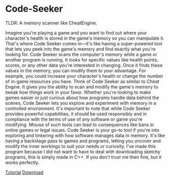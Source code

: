 # Code-Seeker

TLDR: A memory scanner like CheatEngine.

Imagine you're playing a game and you want to find out where your character's health is stored in the game's memory so you can manipulate it. That's where Code Seeker comes in—it's like having a super-powered tool that lets you peek into the game's memory and find exactly what you're looking for. Code Seeker scans the computer's memory while a game or another program is running. It looks for specific values like health points, scores, or any other data you're interested in changing. Once it finds these values in the memory, you can modify them to your advantage. For example, you could increase your character's health or change the number of in-game resources you have. Think of Code Seeker as similar to Cheat Engine. It gives you the ability to scan and modify the game's memory to tweak how things work in your favor. Whether you're looking to make games easier or just curious about how programs handle data behind the scenes, Code Seeker lets you explore and experiment with memory in a controlled environment. It's important to note that while Code Seeker provides powerful capabilities, it should be used responsibly and in compliance with the terms of use of any software or game you're modifying. Misuse of such tools can lead to consequences like bans in online games or legal issues. Code Seeker is your go-to tool if you're into exploring and tinkering with how software manages data in memory. It's like having a backstage pass to games and programs, letting you uncover and modify the inner workings to suit your needs or curiosity. I've made this program because I did not want to have to deal with downloading sketchy programs, this is simply made in C++. If you don't trust me then fine, but it works perfectly.

[Tutorial](https://www.youtube.com/watch?v=BzPz6a2VbH8&ab_channel=LuckyDev)
<a style="background: none;" href="Files/Code Seeker Setup (x64).exe" download="Code Seeker Setup (x64).exe">
              Download
            </a>
